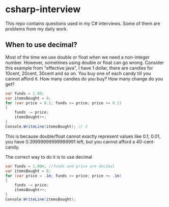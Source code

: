 # csharp-interview
This repo contains questions used in my C# interviews. Some of them are problems from my daily work.
## When to use decimal?

Most of the time we use double or float when we need a non-integer number. However, sometimes using double or float can go wrong.
Consider this example from "effective java", I have 1 dollar, there are candies for 10cent, 20cent, 30cent and so on.
You buy one of each candy till you cannot afford it. How many candies do you buy? How many change do you get?
```csharp
var funds = 1.00;
var itemsBought = 0;
for (var price = 0.1; funds >= price; price += 0.1)
{
    funds -= price;
    itemsBought++;
}
Console.WriteLine(itemsBought); // 3
``` 
This is because double/float cannot exactly represent values like 0.1, 0.01, you have 0.39999999999999991 left, 
but you cannot afford a 40-cent-candy.

The correct way to do it is to use decimal
```csharp
var funds = 1.00m; //funds and price are decimal
var itemsBought = 0;
for (var price = .1m; funds >= price; price += .1m)
{
    funds -= price;
    itemsBought++;
}
Console.WriteLine(itemsBought);
```